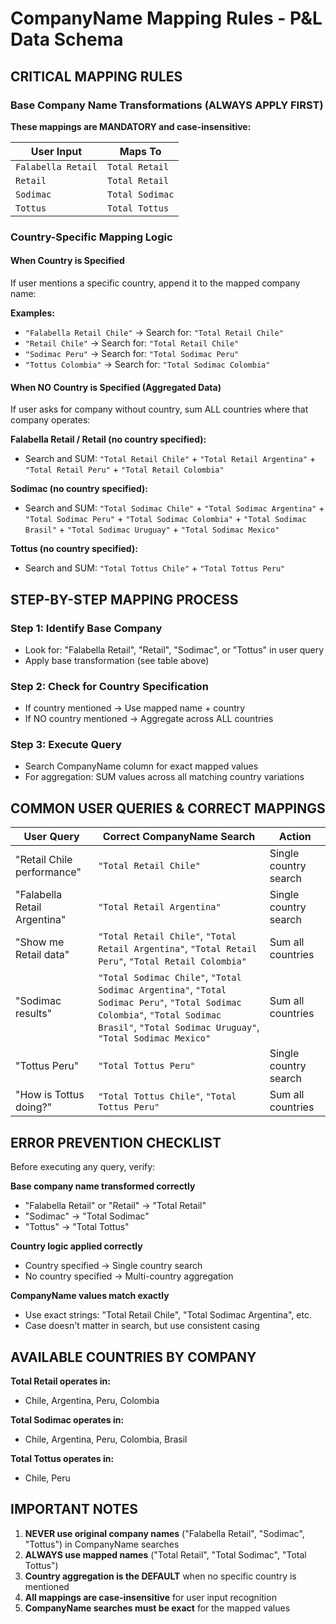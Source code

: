 # CompanyName Mapping Rules - P&L Data Schema

## CRITICAL MAPPING RULES

### Base Company Name Transformations (ALWAYS APPLY FIRST)
**These mappings are MANDATORY and case-insensitive:**

| User Input | Maps To |
|------------|---------|
| `Falabella Retail` | `Total Retail` |
| `Retail` | `Total Retail` |
| `Sodimac` | `Total Sodimac` |
| `Tottus` | `Total Tottus` |

### Country-Specific Mapping Logic

#### When Country is Specified
If user mentions a specific country, append it to the mapped company name:

**Examples:**
- `"Falabella Retail Chile"` → Search for: `"Total Retail Chile"`
- `"Retail Chile"` → Search for: `"Total Retail Chile"`
- `"Sodimac Peru"` → Search for: `"Total Sodimac Peru"`
- `"Tottus Colombia"` → Search for: `"Total Sodimac Colombia"`

#### When NO Country is Specified (Aggregated Data)
If user asks for company without country, sum ALL countries where that company operates:

**Falabella Retail / Retail (no country specified):**
- Search and SUM: `"Total Retail Chile"` + `"Total Retail Argentina"` + `"Total Retail Peru"` + `"Total Retail Colombia"`

**Sodimac (no country specified):**
- Search and SUM: `"Total Sodimac Chile"` + `"Total Sodimac Argentina"` + `"Total Sodimac Peru"` + `"Total Sodimac Colombia"` + `"Total Sodimac Brasil"` + `"Total Sodimac Uruguay"` + `"Total Sodimac Mexico"`

**Tottus (no country specified):**
- Search and SUM: `"Total Tottus Chile"` + `"Total Tottus Peru"`

## STEP-BY-STEP MAPPING PROCESS

### Step 1: Identify Base Company
- Look for: "Falabella Retail", "Retail", "Sodimac", or "Tottus" in user query
- Apply base transformation (see table above)

### Step 2: Check for Country Specification
- If country mentioned → Use mapped name + country
- If NO country mentioned → Aggregate across ALL countries

### Step 3: Execute Query
- Search CompanyName column for exact mapped values
- For aggregation: SUM values across all matching country variations

## COMMON USER QUERIES & CORRECT MAPPINGS

| User Query | Correct CompanyName Search | Action |
|------------|---------------------------|---------|
| "Retail Chile performance" | `"Total Retail Chile"` | Single country search |
| "Falabella Retail Argentina" | `"Total Retail Argentina"` | Single country search |
| "Show me Retail data" | `"Total Retail Chile"`, `"Total Retail Argentina"`, `"Total Retail Peru"`, `"Total Retail Colombia"` | Sum all countries |
| "Sodimac results" | `"Total Sodimac Chile"`, `"Total Sodimac Argentina"`, `"Total Sodimac Peru"`, `"Total Sodimac Colombia"`, `"Total Sodimac Brasil"`, `"Total Sodimac Uruguay"`, `"Total Sodimac Mexico"` | Sum all countries |
| "Tottus Peru" | `"Total Tottus Peru"` | Single country search |
| "How is Tottus doing?" | `"Total Tottus Chile"`, `"Total Tottus Peru"` | Sum all countries |

## ERROR PREVENTION CHECKLIST

Before executing any query, verify:

**Base company name transformed correctly**
- "Falabella Retail" or "Retail" → "Total Retail"
- "Sodimac" → "Total Sodimac"
- "Tottus" → "Total Tottus"

**Country logic applied correctly**
- Country specified → Single country search
- No country specified → Multi-country aggregation

**CompanyName values match exactly**
- Use exact strings: "Total Retail Chile", "Total Sodimac Argentina", etc.
- Case doesn't matter in search, but use consistent casing

## AVAILABLE COUNTRIES BY COMPANY

**Total Retail operates in:**
- Chile, Argentina, Peru, Colombia

**Total Sodimac operates in:**
- Chile, Argentina, Peru, Colombia, Brasil

**Total Tottus operates in:**
- Chile, Peru

## IMPORTANT NOTES

1. **NEVER use original company names** ("Falabella Retail", "Sodimac", "Tottus") in CompanyName searches
2. **ALWAYS use mapped names** ("Total Retail", "Total Sodimac", "Total Tottus")
3. **Country aggregation is the DEFAULT** when no specific country is mentioned
4. **All mappings are case-insensitive** for user input recognition
5. **CompanyName searches must be exact** for the mapped values